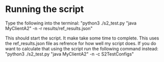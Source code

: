 # Running the script
Type the following into the terminal: "python3 ./s2_test.py "java MyClientA2" -n -r results/ref_results.json"

This should start the script. It make take some time to complete. This uses the ref_results.json file as refrence for how well my script does. If you do want to calculate that using the script run the following command instead: "python3 ./s2_test.py "java MyClientA2" -n -c S2TestConfigs"